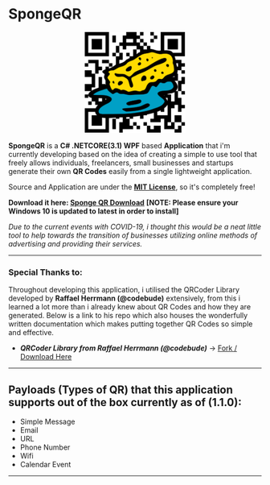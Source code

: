 # SpongeQR

<p align="center">
  <img width="200" height="200" src="./Images/SpongeQR.png">
</p>

**SpongeQR** is a **C# .NETCORE(3.1) WPF** based **Application** that i'm currently developing based on the idea of creating a simple to use tool that freely allows
individuals, freelancers, small businesses and startups generate their own **QR Codes** easily from a single lightweight application.

Source and Application are under the [**MIT License**](https://github.com/youugotssponged/SpongeQR/blob/main/LICENSE), so it's completely free!

**Download it here: [Sponge QR Download](https://github.com/youugotssponged/SpongeQR/releases/tag/v1.0.0-release)**
**[NOTE: Please ensure your Windows 10 is updated to latest in order to install]**

_Due to the current events with COVID-19, i thought this would be a neat little tool to help towards the transition of 
businesses utilizing online methods of advertising and providing their services._

* * *

### Special Thanks to:
Throughout developing this application, i utilised the QRCoder Library developed by **Raffael Herrmann (@codebude)** extensively, 
from this i learned a lot more than i already knew about QR Codes and how they are generated. 
Below is a link to his repo which also houses the wonderfully written documentation which makes putting together QR Codes so simple and effective.

- **_QRCoder Library from Raffael Herrmann (@codebude)_** -> [Fork / Download Here](https://github.com/codebude/QRCoder)

* * *

## Payloads (Types of QR) that this application supports out of the box currently as of (1.1.0):
- Simple Message
- Email
- URL
- Phone Number
- Wifi
- Calendar Event

* * *
